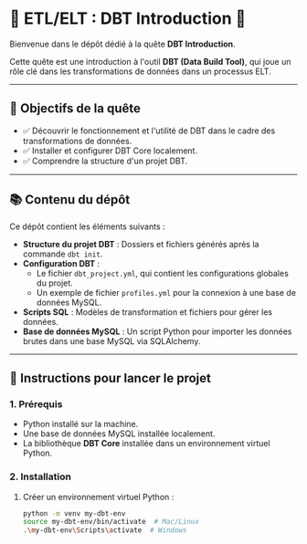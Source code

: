 # 🌟 ETL/ELT : DBT Introduction 🌟

Bienvenue dans le dépôt dédié à la quête **DBT Introduction**.

Cette quête est une introduction à l'outil **DBT (Data Build Tool)**, qui joue un rôle clé dans les transformations de données dans un processus ELT.

---

## 🎯 Objectifs de la quête

- ✅ Découvrir le fonctionnement et l'utilité de DBT dans le cadre des transformations de données.
- ✅ Installer et configurer DBT Core localement.
- ✅ Comprendre la structure d'un projet DBT.

---

## 📚 Contenu du dépôt

Ce dépôt contient les éléments suivants :

- **Structure du projet DBT** : Dossiers et fichiers générés après la commande `dbt init`.
- **Configuration DBT** :
  - Le fichier `dbt_project.yml`, qui contient les configurations globales du projet.
  - Un exemple de fichier `profiles.yml` pour la connexion à une base de données MySQL.
- **Scripts SQL** : Modèles de transformation et fichiers pour gérer les données.
- **Base de données MySQL** : Un script Python pour importer les données brutes dans une base MySQL via SQLAlchemy.

---

## 🚀 Instructions pour lancer le projet

### 1. Prérequis
- Python installé sur la machine.
- Une base de données MySQL installée localement.
- La bibliothèque **DBT Core** installée dans un environnement virtuel Python.

### 2. Installation

1. Créer un environnement virtuel Python :
   ```bash
   python -m venv my-dbt-env
   source my-dbt-env/bin/activate  # Mac/Linux
   .\my-dbt-env\Scripts\activate  # Windows
